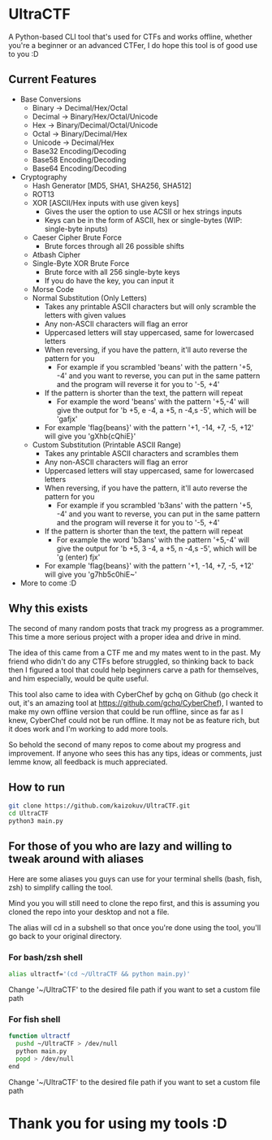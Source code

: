 # UltraCTF

A Python-based CLI tool that's used for CTFs and works offline, whether you're a beginner or an advanced CTFer, I do hope this tool is of good use to you :D

## Current Features
- Base Conversions
  - Binary -> Decimal/Hex/Octal
  - Decimal -> Binary/Hex/Octal/Unicode
  - Hex -> Binary/Decimal/Octal/Unicode
  - Octal -> Binary/Decimal/Hex
  - Unicode -> Decimal/Hex
  - Base32 Encoding/Decoding
  - Base58 Encoding/Decoding
  - Base64 Encoding/Decoding
- Cryptography
  - Hash Generator [MD5, SHA1, SHA256, SHA512]
  - ROT13
  - XOR [ASCII/Hex inputs with use given keys]
    - Gives the user the option to use ACSII or hex strings inputs
    - Keys can be in the form of ASCII, hex or single-bytes (WIP: single-byte inputs)
  - Caeser Cipher Brute Force
    - Brute forces through all 26 possible shifts
  - Atbash Cipher 
  - Single-Byte XOR Brute Force
    - Brute force with all 256 single-byte keys
    - If you do have the key, you can input it
  - Morse Code
  - Normal Substitution (Only Letters)
    - Takes any printable ASCII characters but will only scramble the letters with given values
    - Any non-ASCII characters will flag an error
    - Uppercased letters will stay uppercased, same for lowercased letters
    - When reversing, if you have the pattern, it'll auto reverse the pattern for you
      - For example if you scrambled 'beans' with the pattern '+5, -4' and you want to reverse, you can put in the same pattern and the program will reverse it for you to '-5, +4'
    - If the pattern is shorter than the text, the pattern will repeat
      - For example the word 'beans' with the pattern '+5,-4' will give the output for 'b +5, e -4, a +5, n -4,s -5', which will be 'gafjx' 
    - For example 'flag{beans}' with the pattern '+1, -14, +7, -5, +12' will give you 'gXhb{cQhiE}'
  - Custom Substitution (Printable ASCII Range)
    - Takes any printable ASCII characters and scrambles them
    - Any non-ASCII characters will flag an error
    - Uppercased letters will stay uppercased, same for lowercased letters
    - When reversing, if you have the pattern, it'll auto reverse the pattern for you
      - For example if you scrambled 'b3ans' with the pattern '+5, -4' and you want to reverse, you can put in the same pattern and the program will reverse it for you to '-5, +4'
    - If the pattern is shorter than the text, the pattern will repeat
      - For example the word 'b3ans' with the pattern '+5,-4' will give the output for 'b +5, 3 -4, a +5, n -4,s -5', which will be 'g (enter) fjx' 
    - For example 'flag{beans}' with the pattern '+1, -14, +7, -5, +12' will give you 'g7hb5c0hiE~'
- More to come :D

## Why this exists
The second of many random posts that track my progress as a programmer. This time a more serious project with a proper idea and drive in mind.

The idea of this came from a CTF me and my mates went to in the past. My friend who didn't do any CTFs before struggled, so thinking back to back then I figured a tool that could help beginners carve a path for themselves, and him especially, would be quite useful.

This tool also came to idea with CyberChef by gchq on Github (go check it out, it's an amazing tool at https://github.com/gchq/CyberChef), I wanted to make my own offline version that could be run offline, since as far as I knew, CyberChef could not be run offline. It may not be as feature rich, but it does work and I'm working to add more tools.

So behold the second of many repos to come about my progress and improvement. If anyone who sees this has any tips, ideas or comments, just lemme know, all feedback is much appreciated.

## How to run
```bash
git clone https://github.com/kaizokuv/UltraCTF.git
cd UltraCTF
python3 main.py
```

## For those of you who are lazy and willing to tweak around with aliases
Here are some aliases you guys can use for your terminal shells (bash, fish, zsh) to simplify calling the tool. 

Mind you you will still need to clone the repo first, and this is assuming you cloned the repo into your desktop and not a file. 

The alias will cd in a subshell so that once you're done using the tool, you'll go back to your original directory.

### For bash/zsh shell
```bash
alias ultractf='(cd ~/UltraCTF && python main.py)'
```
Change '~/UltraCTF' to the desired file path if you want to set a custom file path

### For fish shell
```bash
function ultractf
  pushd ~/UltraCTF > /dev/null
  python main.py
  popd > /dev/null
end
```
Change '~/UltraCTF' to the desired file path if you want to set a custom file path


# Thank you for using my tools :D
